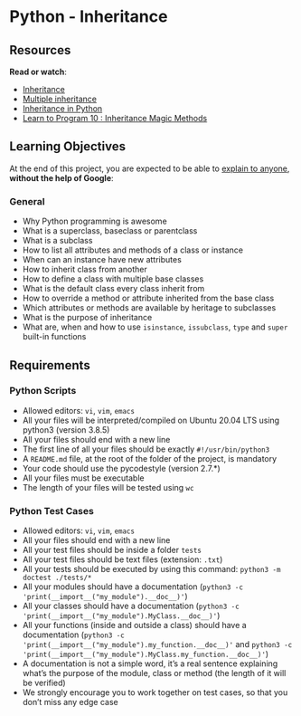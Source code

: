 # Python - Inheritance
<div class="well clean" id="project-description">
  <h2>Resources</h2>

<p><strong>Read or watch</strong>:</p>

<ul>
<li><a href="/rltoken/99aGWGmLu8zsaiiJg7HCYQ" title="Inheritance" target="_blank">Inheritance</a> </li>
<li><a href="/rltoken/ozYK1JSbEU4U6BqTggCjSA" title="Multiple inheritance" target="_blank">Multiple inheritance</a> </li>
<li><a href="/rltoken/ycewwwPmDpXqRp2R1FW51w" title="Inheritance in Python" target="_blank">Inheritance in Python</a> </li>
<li><a href="/rltoken/F8LUzmvPI4yur1Z37ZM1fQ" title="Learn to Program 10 : Inheritance Magic Methods" target="_blank">Learn to Program 10 : Inheritance Magic Methods</a> </li>
</ul>

<h2>Learning Objectives</h2>

<p>At the end of this project, you are expected to be able to <a href="/rltoken/3SOprDVZKpDNFQeEMQIyAQ" title="explain to anyone" target="_blank">explain to anyone</a>, <strong>without the help of Google</strong>:</p>

<h3>General</h3>

<ul>
<li>Why Python programming is awesome </li>
<li>What is a superclass, baseclass or parentclass</li>
<li>What is a subclass</li>
<li>How to list all attributes and methods of a class or instance</li>
<li>When can an instance have new attributes</li>
<li>How to inherit class from another</li>
<li>How to define a class with multiple base classes </li>
<li>What is the default class every class inherit from</li>
<li>How to override a method or attribute inherited from the base class</li>
<li>Which attributes or methods are available by heritage to subclasses</li>
<li>What is the purpose of inheritance</li>
<li>What are, when and how to use <code>isinstance</code>, <code>issubclass</code>, <code>type</code> and <code>super</code> built-in functions</li>
</ul>

<h2>Requirements</h2>

<h3>Python Scripts</h3>

<ul>
<li>Allowed editors: <code>vi</code>, <code>vim</code>, <code>emacs</code></li>
<li>All your files will be interpreted/compiled on Ubuntu 20.04 LTS using python3 (version 3.8.5)</li>
<li>All your files should end with a new line</li>
<li>The first line of all your files should be exactly <code>#!/usr/bin/python3</code></li>
<li>A <code>README.md</code> file, at the root of the folder of the project, is mandatory</li>
<li>Your code should use the pycodestyle (version 2.7.*)</li>
<li>All your files must be executable</li>
<li>The length of your files will be tested using <code>wc</code></li>
</ul>

<h3>Python Test Cases</h3>

<ul>
<li>Allowed editors: <code>vi</code>, <code>vim</code>, <code>emacs</code></li>
<li>All your files should end with a new line</li>
<li>All your test files should be inside a folder <code>tests</code></li>
<li>All your test files should be text files (extension: <code>.txt</code>)</li>
<li>All your tests should be executed by using this command: <code>python3 -m doctest ./tests/*</code></li>
<li>All your modules should have a documentation (<code>python3 -c 'print(__import__("my_module").__doc__)'</code>)</li>
<li>All your classes should have a documentation (<code>python3 -c 'print(__import__("my_module").MyClass.__doc__)'</code>)</li>
<li>All your functions (inside and outside a class) should have a documentation (<code>python3 -c 'print(__import__("my_module").my_function.__doc__)'</code> and <code>python3 -c 'print(__import__("my_module").MyClass.my_function.__doc__)'</code>)</li>
<li>A documentation is not a simple word, it’s a real sentence explaining what’s the purpose of the module, class or method (the length of it will be verified)</li>
<li>We strongly encourage you to work together on test cases, so that you don’t miss any edge case</li>
</ul>

</div>
